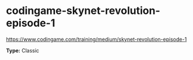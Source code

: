 # codingame-skynet-revolution-episode-1

https://www.codingame.com/training/medium/skynet-revolution-episode-1

**Type:** Classic
